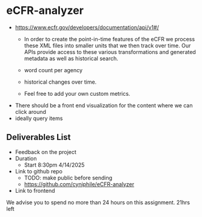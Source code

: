 # eCFR-analyzer

- https://www.ecfr.gov/developers/documentation/api/v1#/
    - In order to create the point-in-time features of the eCFR we process these XML files into smaller units that we then track over time. Our APIs provide access to these various transformations and generated metadata as well as historical search.

	- word count per agency
	- historical changes over time. 
	- Feel free to add your own custom metrics.
- There should be a front end visualization for the content where we can click around
- ideally query items 

## Deliverables List
- Feedback on the project
- Duration 
	- Start 8:30pm 4/14/2025
- Link to github repo
	- TODO: make public before sending
	- https://github.com/cyniphile/eCFR-analyzer
- Link to frontend 

We advise you to spend no more than 24 hours on this assignment.
21hrs left